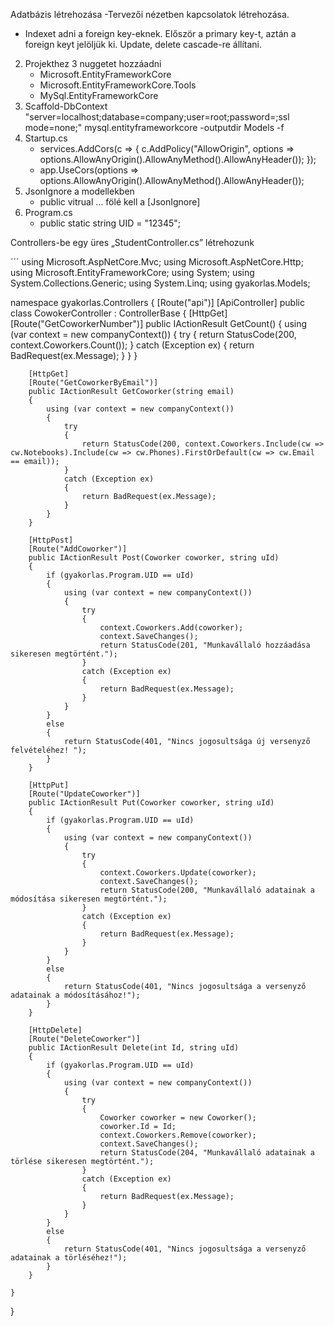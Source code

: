 Adatbázis létrehozása
-Tervezői nézetben kapcsolatok létrehozása. 
- Indexet adni a foreign key-eknek. Először a primary key-t, aztán a foreign keyt jelöljük ki. Update, delete cascade-re állítani.
2. Projekthez 3 nuggetet hozzáadni
    - Microsoft.EntityFrameworkCore
    - Microsoft.EntityFrameworkCore.Tools
    - MySql.EntityFrameworkCore
3. Scaffold-DbContext "server=localhost;database=company;user=root;password=;ssl mode=none;" mysql.entityframeworkcore -outputdir Models -f
4. Startup.cs
    - services.AddCors(c => { c.AddPolicy("AllowOrigin", options => options.AllowAnyOrigin().AllowAnyMethod().AllowAnyHeader()); });
    - app.UseCors(options => options.AllowAnyOrigin().AllowAnyMethod().AllowAnyHeader());
5. JsonIgnore a modellekben
    - public vitrual … fölé kell a [JsonIgnore]
6. Program.cs
    - public static string UID = "12345";

Controllers-be egy üres „StudentController.cs” létrehozunk

´´´
using Microsoft.AspNetCore.Mvc;
using Microsoft.AspNetCore.Http;
using Microsoft.EntityFrameworkCore;
using System;
using System.Collections.Generic;
using System.Linq;
using gyakorlas.Models;

namespace gyakorlas.Controllers
{
    [Route("api")]
    [ApiController]
    public class CowokerController : ControllerBase
    {
        [HttpGet]
        [Route("GetCoworkerNumber")]
        public IActionResult GetCount()
        {
            using (var context = new companyContext())
            {
                try
                {
                    return StatusCode(200, context.Coworkers.Count());
                }
                catch (Exception ex)
                {
                    return BadRequest(ex.Message);
                }
            }
        }

        [HttpGet]
        [Route("GetCoworkerByEmail")]
        public IActionResult GetCoworker(string email)
        {
            using (var context = new companyContext())
            {
                try
                {
                    return StatusCode(200, context.Coworkers.Include(cw => cw.Notebooks).Include(cw => cw.Phones).FirstOrDefault(cw => cw.Email == email));
                }
                catch (Exception ex)
                {
                    return BadRequest(ex.Message);
                }
            }
        }

        [HttpPost]
        [Route("AddCoworker")]
        public IActionResult Post(Coworker coworker, string uId)
        {
            if (gyakorlas.Program.UID == uId)
            {
                using (var context = new companyContext())
                {
                    try
                    {
                        context.Coworkers.Add(coworker);
                        context.SaveChanges();
                        return StatusCode(201, "Munkavállaló hozzáadása sikeresen megtörtént.");
                    }
                    catch (Exception ex)
                    {
                        return BadRequest(ex.Message);
                    }
                }
            }
            else
            {
                return StatusCode(401, "Nincs jogosultsága új versenyző felvételéhez! ");
            }
        }

        [HttpPut]
        [Route("UpdateCoworker")]
        public IActionResult Put(Coworker coworker, string uId)
        {
            if (gyakorlas.Program.UID == uId)
            {
                using (var context = new companyContext())
                {
                    try
                    {
                        context.Coworkers.Update(coworker);
                        context.SaveChanges();
                        return StatusCode(200, "Munkavállaló adatainak a módosítása sikeresen megtörtént.");
                    }
                    catch (Exception ex)
                    {
                        return BadRequest(ex.Message);
                    }
                }
            }
            else
            {
                return StatusCode(401, "Nincs jogosultsága a versenyző adatainak a módosításához!");
            }
        }

        [HttpDelete]
        [Route("DeleteCoworker")]
        public IActionResult Delete(int Id, string uId)
        {
            if (gyakorlas.Program.UID == uId)
            {
                using (var context = new companyContext())
                {
                    try
                    {
                        Coworker coworker = new Coworker();
                        coworker.Id = Id;
                        context.Coworkers.Remove(coworker);
                        context.SaveChanges();
                        return StatusCode(204, "Munkavállaló adatainak a törlése sikeresen megtörtént.");
                    }
                    catch (Exception ex)
                    {
                        return BadRequest(ex.Message);
                    }
                }
            }
            else
            {
                return StatusCode(401, "Nincs jogosultsága a versenyző adatainak a törléséhez!");
            }
        }

    }
}

